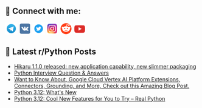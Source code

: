## 🔎 Connect with me:
[<img src="https://github.com/bullbesh/bullbesh/blob/main/images/Telegram.png" width="32" height="32" />](https://t.me/bullbesh)
[<img src="https://github.com/bullbesh/bullbesh/blob/main/images/VK.png" width="32" height="32" />](https://vk.com/bullbesh)
[<img src="https://github.com/bullbesh/bullbesh/blob/main/images/Twitter.png" width="32" height="32" />](https://twitter.com/bullbesh1)
[<img src="https://github.com/bullbesh/bullbesh/blob/main/images/Instagram.png" width="32" height="32" />](https://www.instagram.com/bullbesh)
[<img src="https://github.com/bullbesh/bullbesh/blob/main/images/Reddit.png" width="32" height="32" />](https://www.reddit.com/user/bullbesh)
[<img src="https://github.com/bullbesh/bullbesh/blob/main/images/YouTube.png" width="32" height="32" />](https://www.youtube.com/channel/UCtfjRs6uzgq5mfm8S06WTcg)

## 📕 Latest r/Python Posts
<!-- BLOG-POST-LIST:START -->
- [Hikaru 1.1.0 released: new application capability, new slimmer packaging](https://www.reddit.com/r/Python/comments/16yuaqr/hikaru_110_released_new_application_capability/)
- [Python Interview Question &amp; Answers](https://www.reddit.com/r/Python/comments/16yttd2/python_interview_question_answers/)
- [Want to Know About, Google Cloud Vertex AI Platform Extensions, Connectors, Grounding, and More, Check out this Amazing Blog Post.](https://www.reddit.com/r/Python/comments/16ystxv/want_to_know_about_google_cloud_vertex_ai/)
- [Python 3.12: What&#39;s New](https://www.reddit.com/r/Python/comments/16ysov2/python_312_whats_new/)
- [Python 3.12: Cool New Features for You to Try – Real Python](https://www.reddit.com/r/Python/comments/16ypqz1/python_312_cool_new_features_for_you_to_try_real/)
<!-- BLOG-POST-LIST:END -->
